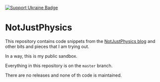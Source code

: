 [![Support Ukraine Badge](https://bit.ly/support-ukraine-now)](https://github.com/support-ukraine/support-ukraine)

# NotJustPhysics

This repository contains code snippets from the [NotJustPhysics blog](https://notjustphysics.com/blog) and other bits and pieces that I am trying out.

In a way, this is my public sandbox.

Everything in this repository is on the `master` branch. 

There are no releases and none of th code is maintained.
